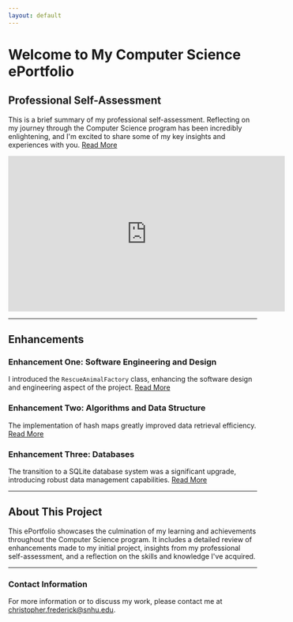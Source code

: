 ```yaml
---
layout: default
---
```


# Welcome to My Computer Science ePortfolio

## Professional Self-Assessment

This is a brief summary of my professional self-assessment. Reflecting on my journey through the Computer Science program has been incredibly enlightening, and I'm excited to share some of my key insights and experiences with you. [Read More](./self-assessment.html)

<iframe width="560" height="315" src="https://www.youtube.com/embed/Y4NkDoMdmSQ?si=N7-SUjTGfKBjds-H" title="Code Review" frameborder="0" allow="accelerometer; autoplay; clipboard-write; encrypted-media; gyroscope; picture-in-picture; web-share" referrerpolicy="strict-origin-when-cross-origin" allowfullscreen></iframe>

* * *

## Enhancements

### Enhancement One: Software Engineering and Design
I introduced the `RescueAnimalFactory` class, enhancing the software design and engineering aspect of the project. [Read More](./enhancement-one.html)

### Enhancement Two: Algorithms and Data Structure
The implementation of hash maps greatly improved data retrieval efficiency. [Read More](./enhancement-two.html)

### Enhancement Three: Databases
The transition to a SQLite database system was a significant upgrade, introducing robust data management capabilities. [Read More](./enhancement-three.html)

* * *

## About This Project

This ePortfolio showcases the culmination of my learning and achievements throughout the Computer Science program. It includes a detailed review of enhancements made to my initial project, insights from my professional self-assessment, and a reflection on the skills and knowledge I've acquired.

* * *

### Contact Information

For more information or to discuss my work, please contact me at [christopher.frederick@snhu.edu](mailto:christopher.frederick@snhu.edu).


